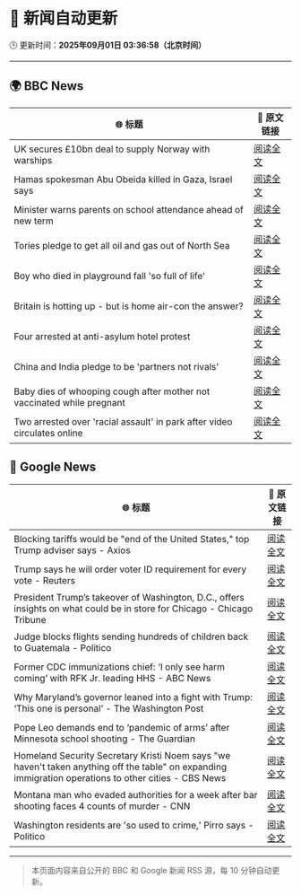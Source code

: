 # 🧠 新闻自动更新

🕒 更新时间：**2025年09月01日 03:36:58（北京时间）**

---

## 🌍 BBC News

| 🌐 标题 | 🔗 原文链接 |
|--------|-------------|
| UK secures £10bn deal to supply Norway with warships | [阅读全文](https://www.bbc.com/news/articles/cr5rgdpvn63o?at_medium=RSS&at_campaign=rss) |
| Hamas spokesman Abu Obeida killed in Gaza, Israel says | [阅读全文](https://www.bbc.com/news/articles/cm214r5rd29o?at_medium=RSS&at_campaign=rss) |
| Minister warns parents on school attendance ahead of new term | [阅读全文](https://www.bbc.com/news/articles/cg7jk3rr225o?at_medium=RSS&at_campaign=rss) |
| Tories pledge to get all oil and gas out of North Sea | [阅读全文](https://www.bbc.com/news/articles/cp890n51684o?at_medium=RSS&at_campaign=rss) |
| Boy who died in playground fall 'so full of life' | [阅读全文](https://www.bbc.com/news/articles/cg4x6re1zwro?at_medium=RSS&at_campaign=rss) |
| Britain is hotting up - but is home air-con the answer? | [阅读全文](https://www.bbc.com/news/articles/c5yl5v4elgno?at_medium=RSS&at_campaign=rss) |
| Four arrested at anti-asylum hotel protest | [阅读全文](https://www.bbc.com/news/articles/cvg424ggpw7o?at_medium=RSS&at_campaign=rss) |
| China and India pledge to be 'partners not rivals' | [阅读全文](https://www.bbc.com/news/articles/clyrwv0egzro?at_medium=RSS&at_campaign=rss) |
| Baby dies of whooping cough after mother not vaccinated while pregnant | [阅读全文](https://www.bbc.com/news/articles/cx2xe5l4mn5o?at_medium=RSS&at_campaign=rss) |
| Two arrested over 'racial assault' in park after video circulates online | [阅读全文](https://www.bbc.com/news/articles/cx27xj85y5lo?at_medium=RSS&at_campaign=rss) |

## 📰 Google News

| 🌐 标题 | 🔗 原文链接 |
|--------|-------------|
| Blocking tariffs would be "end of the United States," top Trump adviser says - Axios | [阅读全文](https://news.google.com/rss/articles/CBMibEFVX3lxTE56VXlPeFpocjN5d1Z1VThKUF9oY3RQOVRNQWQ5RlgxWWdaOTBMbWY2Yjd1WTFvTG5CX2ZXUHc3NzlvYnIxbzBjdWZ1aWxOMXlZNzJGV2VnbnhFMjM4Z1Z4ZXFyTmVMZWViSEE4cQ?oc=5) |
| Trump says he will order voter ID requirement for every vote - Reuters | [阅读全文](https://news.google.com/rss/articles/CBMiowFBVV95cUxPZ3dzcmxiVnAtdHBBbW5McDYxTXN1SGY3OTlVZG91V0hFdFo0Q2dkekduUXZBdHU0aHhhNUlJVHF0dnk3NjhyUmJGbnpJQ25hX1ZFSmg1QlVkQXd3dUdHQjhVM1NMTWdtcjMtRUYyTTRPVEZIdThoQVBkZ1BTU0hUcXpfaEdKSk11bTFidnBLbFFud2ZmZnZqMUFfNkVHSXNyeFZn?oc=5) |
| President Trump’s takeover of Washington, D.C., offers insights on what could be in store for Chicago - Chicago Tribune | [阅读全文](https://news.google.com/rss/articles/CBMid0FVX3lxTE5HSUkyVW5KR0lZaTZOLS1XNXZnRmdWMXZ2clJHWE9zVE1NQ0x5TGc4WnF4SUtpVkZ3M3lFN2JQQ2kyMkNORWl2Ym9RWXJ0eXZ5N3RiN0JVb0lSaERpVmFxRFZrSjczRHVjUjRBWndEc2cydGxvcXZZ?oc=5) |
| Judge blocks flights sending hundreds of children back to Guatemala - Politico | [阅读全文](https://news.google.com/rss/articles/CBMimgFBVV95cUxQQnJVQ29pYU1wMEhEeVU2Mmk2TEZoY2tqd2N1SDRCQzQ1b2U0cHRIa2owY3l5eU9VSkdtMFdkb1BTcy1DNGY4b3FzMmMzVDlZM2JYNWZ2WFAzcjJHSUhianhjUnc0bVQtNWw1YzI5SHF1aDVsRDBkNkZVejUzdjc4OENGTENvRkEyRFFrRkhlalctazVtUEZFcnNR?oc=5) |
| Former CDC immunizations chief: ‘I only see harm coming’ with RFK Jr. leading HHS - ABC News | [阅读全文](https://news.google.com/rss/articles/CBMiogFBVV95cUxNWU9sb0tLTHBaeDlsNHVEaFlmaXUtSDFkcW1OQlpiWEJ4emtLanV5R1FSd3Y0WFhpdy1sRVNUREVYZmh2cmlKMGVhWUllUS1SRWlaZElDOTBoeVMxaUh3aHF2emVsdEJnZ3ZZLVNST3JjQzVMeTJDU3ZTZlhfTUl1VVJ6cGphdGw2Tzh0WVRZQWRWcmdETVBnbl8ybXFUWUNmaEHSAacBQVVfeXFMTVMwRVNEYTNhU2VFUW5CMHNNekgwRGtBdUpJamhZd2s5eWN5cFlOR3U4UUZvRzczQmpub1ByZC1TejFBNzhqaDUxVFFGT1RSd1JYU0V3amNGLTRZZ1A2aVJDTFBBdkFZdk96d3l3NTdzZ0diMEZQd2dpZmQ1MHUzbHBQbTZqZV91NlpxMmpURDh6aE44ckIwa3RPZGxOZnczbmVpVFJnNVE?oc=5) |
| Why Maryland’s governor leaned into a fight with Trump: ‘This one is personal’ - The Washington Post | [阅读全文](https://news.google.com/rss/articles/CBMimAFBVV95cUxPUEZNb2wzLUJPb3NNQmVtQ0otc3JnbHlXNFNqU3cxSHcxeXdTYTI0dFE2YjlNRlE4NmVlR3VNQjdoUHVMVlY1YmMwOEYzUXo3Zi1neVhUOUtobUVxZ0JHRU53b3E3emxyXzNSVHdZVDRUbjQyVzd2UlZBOFRBNm1qNlpDRlQzMUV4dEN6cEZ5anp2OXJXQWFlaw?oc=5) |
| Pope Leo demands end to ‘pandemic of arms’ after Minnesota school shooting - The Guardian | [阅读全文](https://news.google.com/rss/articles/CBMiigFBVV95cUxORlg2MVZTUHZkVDZLeG94bUVtX3dOLU83ajMyRnM1bDBDY3JXREVlcFpuN00xU2FaOHV5TlhOYTBhR2psQU1SR05Nbl9zSkI1MmxDUVRtMnJNdFRNRUxUREg0dS1BZ1RSQ0RVNVI1amJtOHk2NnM0OW4xMUJsZmxDLXliQnNoRnJLdWc?oc=5) |
| Homeland Security Secretary Kristi Noem says "we haven't taken anything off the table" on expanding immigration operations to other cities - CBS News | [阅读全文](https://news.google.com/rss/articles/CBMinAFBVV95cUxQb1ZuSWtMRXFyMWh2Z1Rjb3J1dThxdnlUdU04dG9jS1RxR3o5YVV6M2NBMXhyVTQzWXZITmYyQkpuUzBzUFhnQzdhbVNMMHpXdkRNMGE2dzFaVWEyb0JzRnJEMHVHa3VrWnRWVDZWRHNnQXk0MmdvZlhKSU9iNEtwUHVNOXVUUHQySXJoVVB5U3VSYmxEcVh4Vy1OakjSAaIBQVVfeXFMT2tKWDU2V3AxOEVrY0tCVFpPcTdsVmdpbThIVmd5R0FtVGdoS05vM3BRVHNqekRfLUs3ZzNRWDlzbHBCZnFNWUw2TUlYOTdjNWFoYktlc3VoYWE2QTFiV3BJTmltX0pYT2R1Qi01SzMwTExkaWljQUNWbndVeUNPR3BXSU9RRVlLZTZISmkzUHczUjZqNWxyNjE1M09vd1FaU3dB?oc=5) |
| Montana man who evaded authorities for a week after bar shooting faces 4 counts of murder - CNN | [阅读全文](https://news.google.com/rss/articles/CBMigwFBVV95cUxPNmZKeERIY1ZjTGZBWXc1NkNGU0toQ1Y5SW94c2dLSVhLS0owc19DTmRmZ1U5X1pkMUdING11QVRQNG1wc2JveDZ5anBhVkJjaGwyU1pWOEt2SWVPd0lGX1dwSTN6ZnoyY1U3Qy00NjJUNDNQczFXcTZVdzVVMDBSYlpTRQ?oc=5) |
| Washington residents are 'so used to crime,' Pirro says - Politico | [阅读全文](https://news.google.com/rss/articles/CBMikwFBVV95cUxQM2JHUW1CME85UzZjZnNSWWhRSjVEVjM2UzdXeEdxbmVwYlVXX3EtSGVXOEVRSEdIVkdFaXV4VDV5RjVIanQxaU8wRjVmYTdRMDN0eEg0UEozSG5vR1BYVlJTRS1kRjdrRHRkZkFwbC1ENy1nM1FKSWVuamRiSFRLb2Q3TjEzaWR3Qy03bHNrLTdWUU0?oc=5) |

---
> 本页面内容来自公开的 BBC 和 Google 新闻 RSS 源，每 10 分钟自动更新。
